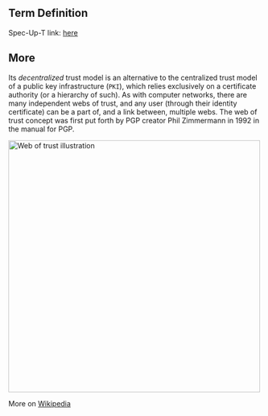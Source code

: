 ## Term Definition

Spec-Up-T link: <a href='https://weboftrust.github.io/WOT-terms/docs/glossary/web-of-trust'>here</a>

## More

Its _decentralized_ trust model is an alternative to the centralized trust model of a public key infrastructure (`PKI`), which relies exclusively on a certificate authority (or a hierarchy of such). As with computer networks, there are many independent webs of trust, and any user (through their identity certificate) can be a part of, and a link between, multiple webs. The web of trust concept was first put forth by PGP creator Phil Zimmermann in 1992 in the manual for PGP.

<img src="https://github.com/WebOfTrust/keri/raw/main/images/web-of-trust.png" alt="Web of trust illustration" border="0" width="500" />

More on [Wikipedia](https://en.wikipedia.org/wiki/Web_of_trust)

